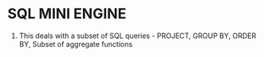 # SQL MINI ENGINE
1. This deals with a subset of SQL queries - PROJECT,  GROUP BY, ORDER BY, Subset of aggregate functions
